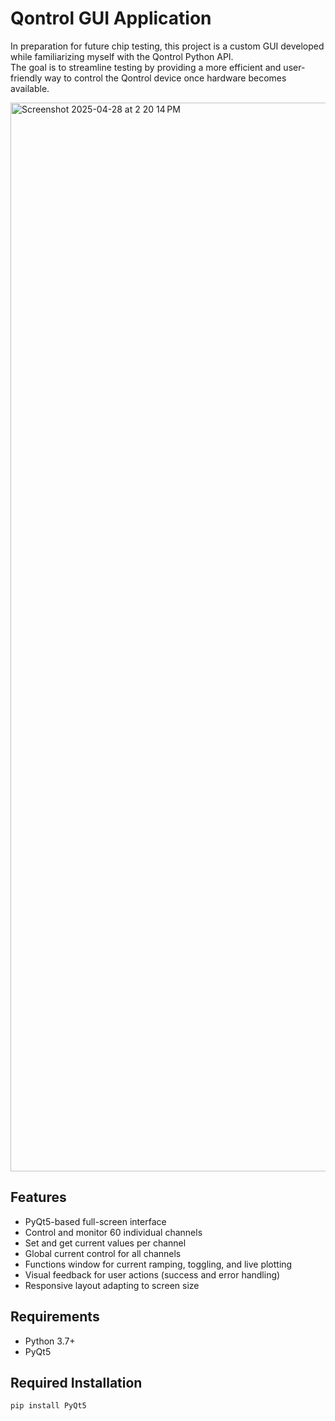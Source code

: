 # Qontrol GUI Application

In preparation for future chip testing, this project is a custom GUI developed while familiarizing myself with the Qontrol Python API.  
The goal is to streamline testing by providing a more efficient and user-friendly way to control the Qontrol device once hardware becomes available.

<img width="1710" alt="Screenshot 2025-04-28 at 2 20 14 PM" src="https://github.com/user-attachments/assets/dbcaac59-9c93-4c96-8432-d5be89c4d526" />

## Features
- PyQt5-based full-screen interface
- Control and monitor 60 individual channels
- Set and get current values per channel
- Global current control for all channels
- Functions window for current ramping, toggling, and live plotting
- Visual feedback for user actions (success and error handling)
- Responsive layout adapting to screen size

## Requirements
- Python 3.7+
- PyQt5

## Required Installation
```bash
pip install PyQt5
